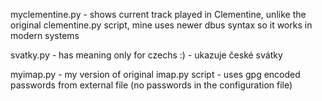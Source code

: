 myclementine.py - shows current track played in Clementine, unlike the original clementine.py script, mine uses newer dbus syntax so it works in modern systems

svatky.py - has meaning only for czechs :) - ukazuje české svátky

myimap.py - my version of original imap.py script - uses gpg encoded passwords from external file (no passwords in the configuration file) 
